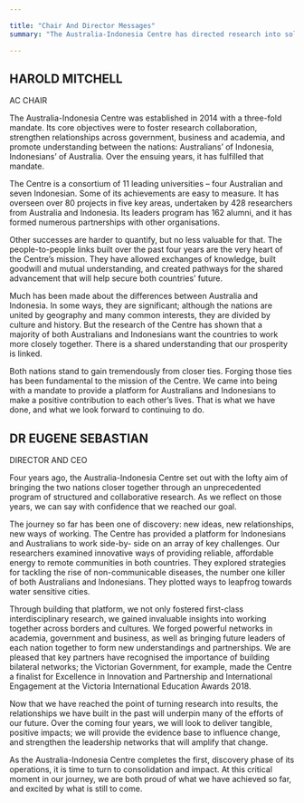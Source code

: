 ```yaml
---

title: "Chair And Director Messages"
summary: "The Australia-Indonesia Centre has directed research into solutions to pressing local problems, and an investment in conscious relationship building."

---
```


<div id="top-target"></div>

## HAROLD MITCHELL

AC CHAIR

The Australia-Indonesia Centre was established in 2014 with a three-fold mandate. Its core objectives were to foster research collaboration, strengthen relationships across government, business and academia, and promote understanding between the nations: Australians’ of Indonesia, Indonesians’ of Australia. Over the ensuing years, it has fulfilled that mandate.

The Centre is a consortium of 11 leading universities – four Australian and seven Indonesian. Some of its achievements are easy to measure. It has overseen over 80 projects in five key areas, undertaken by 428 researchers from Australia and Indonesia. Its leaders program has 162 alumni, and it has formed numerous partnerships with other organisations.

Other successes are harder to quantify, but no less valuable for that. The people-to-people links built over the past four years are the very heart of the Centre’s mission. They have allowed exchanges of knowledge, built goodwill and mutual understanding, and created pathways for the shared advancement that will help secure both countries’ future.

Much has been made about the differences between Australia and Indonesia. In some ways, they are significant; although the nations are united by geography and many common interests, they are divided by culture and history. But the research of the Centre has shown that a majority of both Australians and Indonesians want the countries to work more closely together. There is a shared understanding that our prosperity is linked.

Both nations stand to gain tremendously from closer ties. Forging those ties has been fundamental to the mission of the Centre. We came into being with a mandate to provide a platform for Australians and Indonesians to make a positive contribution to each other’s lives. That is what we have done, and what we look forward to continuing to do.


<div id="bot-target"></div>

## DR EUGENE SEBASTIAN 

DIRECTOR AND CEO

Four years ago, the Australia-Indonesia Centre set out with the lofty aim of bringing the two nations closer together through an unprecedented program of structured and collaborative research. As we reflect on those years, we can say with confidence that we reached our goal.

The journey so far has been one of discovery: new ideas, new relationships, new ways of working. The Centre has provided a platform for Indonesians and Australians to work side-by- side on an array of key challenges. Our researchers examined innovative ways of providing reliable, affordable energy to remote communities in both countries. They explored strategies for tackling the rise of non-communicable diseases, the number one killer of both Australians and Indonesians. They plotted ways to leapfrog towards water sensitive cities.

Through building that platform, we not only fostered first-class interdisciplinary research, we gained invaluable insights into working together across borders and cultures. We forged powerful networks in academia, government and business, as well as bringing future leaders of each nation together to form new understandings and partnerships. We are pleased that key partners have recognised the importance of building bilateral networks; the Victorian Government, for example, made the Centre a finalist for Excellence in Innovation and Partnership and International Engagement at the Victoria International Education Awards 2018.

Now that we have reached the point of turning research into results, the relationships we have built in the past will underpin many of the efforts of our future. Over the coming four years, we will look to deliver tangible, positive impacts; we will provide the evidence base to influence change, and strengthen the leadership networks that will amplify that change.

As the Australia-Indonesia Centre completes the first, discovery phase of its operations, it is time to turn to consolidation and impact. At this critical moment in our journey, we are both proud of what we have achieved so far, and excited by what is still to come.